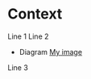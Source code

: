 # Context
Line 1
Line 2

- Diagram
<a href="https://www.draw.io/?lightbox=1&highlight=0000ff&edit=_blank&layers=1&nav=1#R7VrZUuM4FP2a1Ew%2FQHlJnPQjCUw3XTUzQGiYtylh39gqZMstyVn661uS5d1hqSIhVPrFWFebdY7OvVcKA3cWr78wlEZ%2F0wDIwLGC9cA9HziO7XpD%2BUdZNrllPDSGkOHANKoMc%2FwTjNEy1gwHwBsNBaVE4LRp9GmSgC8aNsQYXTWbLShpzpqiEDqGuY9I13qPAxHl1snIquxfAYdRMbNtmZoYFY2NgUcooKuayb0YuDNGqcjf4vUMiAKvwCXv99eW2vLDGCTiJR2u6Vf%2FOgiW3uP%2F3%2F67O1v%2BvJquTpx8lCUimVnwNMMSItktVsjkXy42BRxyEal65QLSgTtNgeEYBDBjuqrK01WEBcxT5Kv2K7k7pC0SMZElW74u8BoKvlW5uxyzwiUwAeuaySzvC1A5FdvIJqZ2aJDelFzk5VVFnF2wEdVI84wNmb0SliNXcMoXg%2Bgr0HU76A4cj8hZpw%2FyJVQvTbjds6KBnK9sI6vvsZ5NoFA9I6gIkquTiyuMDFKq1RDHWKglJWpwggRw0SFTwiqapHDB6CPMKKGK0YQmoJkipGVCBIeJLBJYqBEURVhq5syYYxwEapLePcBolgSgYLN2QrtjdWkfTnpod3ZF%2B7BD%2B1XGo4%2BpKWd0aKIaddC9yRIlALnF%2BccC1%2FZeAK61T3DHWz3WgiaiAa33I6NFxQnXuEjvZUlI1lVl4cJmlzXHlg9V%2BrYj8UvDHre0T680eT4Y1YW0NRTdScksNu0wdBQUOu57h5bPz5PYiDVbWVStZF7dTiZkgqGMf948kUd8GjgzjYH%2BXB%2BlImPQyEA4FlTDWAwb4PCIEhCvu0s8b5%2B7pAgjtW0yYyDJU8Tf6GMQk8%2Fzizv5hGT5saKm%2B5Ko2afKnUVN2%2B7g3ZHl0wQ8l%2Fj7RW9UjICTUnKz8yrzzwfO7eXwmNEkBh2%2FT6oxceKTLKiU2xarEX3rSHEUEnZ7zhDjvUZru3t2vGU4DIGBIoUm9b0QA8u9tyIqRlwp8%2B2J8iW8WvLvS5XbpGrcZWq%2FeZXdPe5pQT7nYw9BOSoTN87Z2ZGSJj387DVlsrsHxlcqSTvN2wirzEg%2FkPaSiwWw3KkaF6k75b6U04z51YXMAVL%2F9lQPe%2BLwyN0r1V6H6jMWUi3HAFJCN3kU%2FEjZThvk0bsnO9vvCMrEpQ%2F1rSnOuW7DCwE9TtRrxnFS3XUGsDzV86kqKQt97xlhP6rSmO5ZppXHtCRZJjTqLMMjmulrWEQ47UmN6pvnKBOiUc%2FtxXi0V2137y%2Buv1%2FMby%2F%2F%2FWd%2BoMnODqLrpEmL13fX3cPKZFesFHTXWLmPkFKJyGNsJctEcdI%2BjjzhlQ9BSDUGbacom0%2B03oDOlsq8npuDYd%2F9785Upvq3%2BLzUaY8i6wHxZsok1y6RzQhi%2Bao51lV0UZKeMlhimvEm8X%2FwYoqaP1dJFj6FU92LxlToucpW5tIp31zYzKDvnSK0VH8eANTkcaZ%2BHCZNr10Gl%2B0HY3Oe1vmdLxf6ez%2F2u5dxf%2FL%2B%2Bg0pi9WP37qu9i8E7sUv">My image</a>

Line 3

